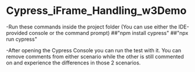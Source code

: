 # Cypress_iFrame_Handling_w3Demo

-Run these commands inside the project folder (You can use either the IDE-provided console or the command prompt)
##"npm install cypress"
##"npx run cypress"

-After opening the Cypress Console you can run the test with it. You can remove comments from either scenario while the other is still commented on and experience the differences in those 2 scenarios.
